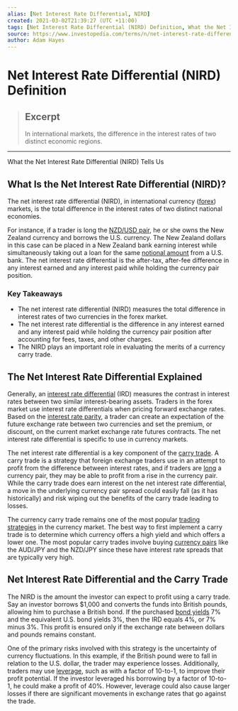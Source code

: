 ```yaml
---
alias: [Net Interest Rate Differential, NIRD]
created: 2021-03-02T21:39:27 (UTC +11:00)
tags: [Net Interest Rate Differential (NIRD) Definition, What the Net Interest Rate Differential (NIRD) Tells Us]
source: https://www.investopedia.com/terms/n/net-interest-rate-differential.asp
author: Adam Hayes
---
```


# Net Interest Rate Differential (NIRD) Definition

> ## Excerpt
> In international markets, the difference in the interest rates of two distinct economic regions.

---

What the Net Interest Rate Differential (NIRD) Tells Us
## What Is the Net Interest Rate Differential (NIRD)?

The net interest rate differential (NIRD), in international currency ([forex](https://www.investopedia.com/terms/f/forex.asp)) markets, is the total difference in the interest rates of two distinct national economies.

For instance, if a trader is long the [NZD/USD pair](https://www.investopedia.com/terms/forex/n/nzd-usd-new-zealand-dollar-us-dollar-currency-pair.asp), he or she owns the New Zealand currency and borrows the U.S. currency. The New Zealand dollars in this case can be placed in a New Zealand bank earning interest while simultaneously taking out a loan for the same [notional amount](https://www.investopedia.com/terms/n/notionalvalue.asp) from a U.S. bank. The net interest rate differential is the after-tax, after-fee difference in any interest earned and any interest paid while holding the currency pair position.

### Key Takeaways

-   The net interest rate differential (NIRD) measures the total difference in interest rates of two currencies in the forex market.
-   The net interest rate differential is the difference in any interest earned and any interest paid while holding the currency pair position after accounting for fees, taxes, and other charges.
-   The NIRD plays an important role in evaluating the merits of a currency carry trade.

## The Net Interest Rate Differential Explained

Generally, an [interest rate differential](https://www.investopedia.com/terms/i/interest-rate-differential.asp) (IRD) measures the contrast in interest rates between two similar interest-bearing assets. Traders in the forex market use interest rate differentials when pricing forward exchange rates. Based on the [interest rate parity](https://www.investopedia.com/terms/i/interestrateparity.asp), a trader can create an expectation of the future exchange rate between two currencies and set the premium, or discount, on the current market exchange rate futures contracts. The net interest rate differential is specific to use in currency markets.

The net interest rate differential is a key component of the [carry trade](https://www.investopedia.com/terms/c/currencycarrytrade.asp). A carry trade is a strategy that foreign exchange traders use in an attempt to profit from the difference between interest rates, and if traders are [long](https://www.investopedia.com/terms/l/long.asp) a currency pair, they may be able to profit from a rise in the currency pair. While the carry trade does earn interest on the net interest rate differential, a move in the underlying currency pair spread could easily fall (as it has historically) and risk wiping out the benefits of the carry trade leading to losses.

The currency carry trade remains one of the most popular [trading strategies](https://www.investopedia.com/terms/t/trading-strategy.asp) in the currency market. The best way to first implement a carry trade is to determine which currency offers a high yield and which offers a lower one. The most popular carry trades involve buying [currency pairs](https://www.investopedia.com/terms/c/currencypair.asp) like the AUD/JPY and the NZD/JPY since these have interest rate spreads that are typically very high.

## Net Interest Rate Differential and the Carry Trade

The NIRD is the amount the investor can expect to profit using a carry trade. Say an investor borrows $1,000 and converts the funds into British pounds, allowing him to purchase a British bond. If the purchased [bond yields](https://www.investopedia.com/terms/b/bond-yield.asp) 7% and the equivalent U.S. bond yields 3%, then the IRD equals 4%, or 7% minus 3%. This profit is ensured only if the exchange rate between dollars and pounds remains constant.

One of the primary risks involved with this strategy is the uncertainty of currency fluctuations. In this example, if the British pound were to fall in relation to the U.S. dollar, the trader may experience losses. Additionally, traders may use [leverage](https://www.investopedia.com/terms/l/leverage.asp), such as with a factor of 10-to-1, to improve their profit potential. If the investor leveraged his borrowing by a factor of 10-to-1, he could make a profit of 40%. However, leverage could also cause larger losses if there are significant movements in exchange rates that go against the trade.
